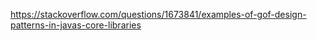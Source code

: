 



https://stackoverflow.com/questions/1673841/examples-of-gof-design-patterns-in-javas-core-libraries